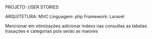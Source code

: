 PROJETO: USER STORIES

ARQUITETURA: MVC
Linguagem: php
Framework: Laravel

Mencionar em otimizações adicionar indexs nas consultas as tabelas trasações e categorias pois serão as maiores
